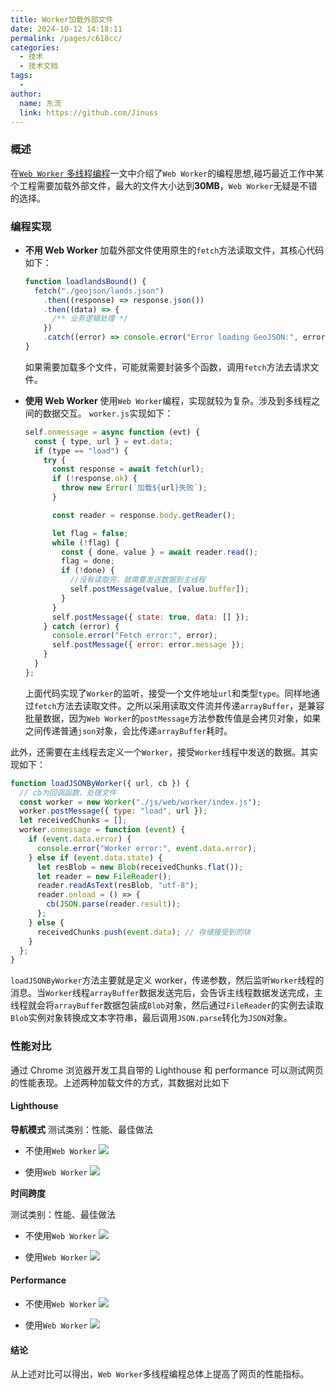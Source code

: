 ```yaml
---
title: Worker加载外部文件
date: 2024-10-12 14:18:11
permalink: /pages/c618cc/
categories:
  - 技术
  - 技术文档
tags:
  -
author:
  name: 东流
  link: https://github.com/Jinuss
---
```


### 概述

在[`Web Worker` 多线程编程](https://jinuss.github.io/blog/pages/847s81edhsbi/)一文中介绍了`Web Worker`的编程思想,碰巧最近工作中某个工程需要加载外部文件，最大的文件大小达到**30MB**，`Web Worker`无疑是不错的选择。

### 编程实现

- **不用 Web Worker**
  加载外部文件使用原生的`fetch`方法读取文件，其核心代码如下：

  ```js
  function loadlandsBound() {
    fetch("./geojson/lands.json")
      .then((response) => response.json())
      .then((data) => {
        /** 业务逻辑处理 */
      })
      .catch((error) => console.error("Error loading GeoJSON:", error));
  }
  ```

  如果需要加载多个文件，可能就需要封装多个函数，调用`fetch`方法去请求文件。

- **使用 Web Worker**
  使用`Web Worker`编程，实现就较为复杂。涉及到多线程之间的数据交互。
  `worker.js`实现如下：

  ```js
  self.onmessage = async function (evt) {
    const { type, url } = evt.data;
    if (type == "load") {
      try {
        const response = await fetch(url);
        if (!response.ok) {
          throw new Error(`加载${url}失败`);
        }

        const reader = response.body.getReader();

        let flag = false;
        while (!flag) {
          const { done, value } = await reader.read();
          flag = done;
          if (!done) {
            //没有读取完，就需要发送数据到主线程
            self.postMessage(value, [value.buffer]);
          }
        }
        self.postMessage({ state: true, data: [] });
      } catch (error) {
        console.error("Fetch error:", error);
        self.postMessage({ error: error.message });
      }
    }
  };
  ```

  上面代码实现了`Worker`的监听，接受一个文件地址`url`和类型`type`。同样地通过`fetch`方法去读取文件。之所以采用读取文件流并传递`arrayBuffer`，是兼容批量数据，因为`Web Worker`的`postMessage`方法参数传值是会拷贝对象，如果之间传递普通`json`对象，会比传递`arrayBuffer`耗时。

此外，还需要在主线程去定义一个`Worker`，接受`Worker`线程中发送的数据。其实现如下：

```js
function loadJSONByWorker({ url, cb }) {
  // cb为回调函数，处理文件
  const worker = new Worker("./js/web/worker/index.js");
  worker.postMessage({ type: "load", url });
  let receivedChunks = [];
  worker.onmessage = function (event) {
    if (event.data.error) {
      console.error("Worker error:", event.data.error);
    } else if (event.data.state) {
      let resBlob = new Blob(receivedChunks.flat());
      let reader = new FileReader();
      reader.readAsText(resBlob, "utf-8");
      reader.onload = () => {
        cb(JSON.parse(reader.result));
      };
    } else {
      receivedChunks.push(event.data); // 存储接受到的块
    }
  };
}
```

`loadJSONByWorker`方法主要就是定义 worker，传递参数，然后监听`Worker`线程的消息。当`Worker`线程`arrayBuffer`数据发送完后，会告诉主线程数据发送完成，主线程就会将`arrayBuffer`数据包装成`Blob`对象，然后通过`FileReader`的实例去读取`Blob`实例对象转换成文本字符串，最后调用`JSON.parse`转化为`JSON`对象。

### 性能对比

通过 Chrome 浏览器开发工具自带的 Lighthouse 和 performance 可以测试网页的性能表现。上述两种加载文件的方式，其数据对比如下

#### **Lighthouse**

**导航模式**
测试类别：性能、最佳做法

- 不使用`Web Worker`
  <img src="../../Demo/image/lighthouse_qt_nav.png"/>

- 使用`Web Worker`
  <img src="../../Demo/image/lighthouse_web_nav.png"/>

**时间跨度**

测试类别：性能、最佳做法

- 不使用`Web Worker`
  <img src="../../Demo/image/lighthouse_qt_time.png"/>

- 使用`Web Worker`
  <img src="../../Demo/image/lighthouse_web_time.png" />

#### **Performance**

- 不使用`Web Worker`
  <img src="../../Demo/image/performance_qt.png" />

- 使用`Web Worker`
  <img src="../../Demo/image/performace_web.png"/>

#### 结论

从上述对比可以得出，`Web Worker`多线程编程总体上提高了网页的性能指标。
